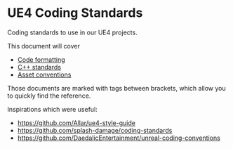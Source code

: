 # UE4 Coding Standards

Coding standards to use in our UE4 projects. 

This document will cover 
* [Code formatting](code_formatting.md)
* [C++ standards](cpp_standards.md)
* [Asset conventions](asset_conventions.md)

Those documents are marked with tags between brackets, which allow you to quickly find the reference.

Inspirations which were useful:
* https://github.com/Allar/ue4-style-guide
* https://github.com/splash-damage/coding-standards
* https://github.com/DaedalicEntertainment/unreal-coding-conventions